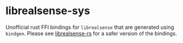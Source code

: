 # librealsense-sys

Unofficial rust FFI bindings for `librealsense` that are generated using `bindgen`. Please see [librealsense-rs](https://gitlab.com/-/ide/project/aivero/public/librealsense-rs) for a safer version of the bindings.